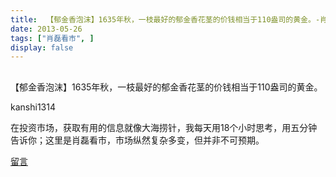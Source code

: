 ```yaml
---
title:  【郁金香泡沫】1635年秋，一枝最好的郁金香花茎的价钱相当于110盎司的黄金。-肖磊看市
date: 2013-05-26
tags: ["肖磊看市", ]
display: false
---
```



## 



【郁金香泡沫】1635年秋，一枝最好的郁金香花茎的价钱相当于110盎司的黄金。




kanshi1314




在投资市场，获取有用的信息就像大海捞针，我每天用18个小时思考，用五分钟告诉你；这里是肖磊看市，市场纵然复杂多变，但并非不可预期。










[留言](javascript:;)